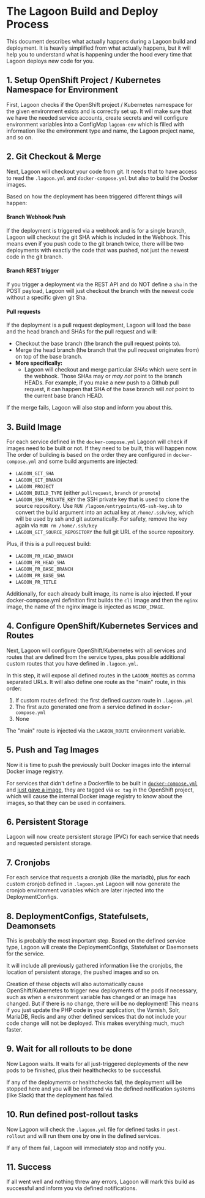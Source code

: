 # The Lagoon Build and Deploy Process

This document describes what actually happens during a Lagoon build and deployment.
It is heavily simplified from what actually happens, but it will help you to understand
what is happening under the hood every time that Lagoon deploys new code for you.

## 1. Setup OpenShift Project / Kubernetes Namespace for Environment

First, Lagoon checks if the OpenShift project / Kubernetes namespace for the given
environment exists and is correctly set up. It will make sure that we have the needed
service accounts, create secrets and will configure environment variables into a ConfigMap
`lagoon-env` which is filled with information like the environment type and name,
the Lagoon project name, and so on.

## 2. Git Checkout & Merge

Next, Lagoon will checkout your code from git. It needs that to have access to
read the `.lagoon.yml` and `docker-compose.yml` but also to build the Docker images.

Based on how the deployment has been triggered different things will happen:

#### Branch Webhook Push

If the deployment is triggered via a webhook and is for a single branch, Lagoon
will checkout the git SHA which is included in the Webhook. This means even if
you push code to the git branch twice, there will be two deployments with exactly
the code that was pushed, not just the newest code in the git branch.

#### Branch REST trigger

If you trigger a deployment via the REST API and do NOT define a `sha` in the
POST payload, Lagoon will just checkout the branch with the newest code without
a specific given git Sha.

#### Pull requests

If the deployment is a pull request deployment, Lagoon will load the base and
the head branch and SHAs for the pull request and will:

- Checkout the base branch (the branch the pull request points to).
- Merge the head branch (the branch that the pull request originates from) on
top of the base branch.
- **More specifically:**
    - Lagoon will checkout and merge particular _SHAs_ which were sent in the
    webhook. Those SHAs may or _may not_ point to the branch HEADs. For example,
    if you make a new push to a Github pull request, it can happen that SHA of
    the base branch will _not_ point to the current base branch HEAD.


If the merge fails, Lagoon will also stop and inform you about this.

## 3. Build Image

For each service defined in the `docker-compose.yml` Lagoon will check if images
need to be built or not. If they need to be built, this will happen now. The
order of building is based on the order they are configured in `docker-compose.yml`
and some build arguments are injected:

- `LAGOON_GIT_SHA`
- `LAGOON_GIT_BRANCH`
- `LAGOON_PROJECT`
- `LAGOON_BUILD_TYPE`  (either `pullrequest`, `branch` or `promote`)
- `LAGOON_SSH_PRIVATE_KEY` the SSH private key that is used to clone the source
repository. Use `RUN /lagoon/entrypoints/05-ssh-key.sh` to convert the build
argument into an actual key at `/home/.ssh/key`, which will be used by ssh and
git automatically. For safety, remove the key again via `RUN rm /home/.ssh/key`
- `LAGOON_GIT_SOURCE_REPOSITORY` the full git URL of the source repository.

Plus, if this is a pull request build:

- `LAGOON_PR_HEAD_BRANCH`
- `LAGOON_PR_HEAD_SHA`
- `LAGOON_PR_BASE_BRANCH`
- `LAGOON_PR_BASE_SHA`
- `LAGOON_PR_TITLE`

Additionally, for each already built image, its name is also injected. If your
docker-compose.yml definition first builds the `cli` image and then the `nginx`
image, the name of the nginx image is injected as `NGINX_IMAGE`.

## 4. Configure OpenShift/Kubernetes Services and Routes

Next, Lagoon will configure OpenShift/Kubernetes with all services and routes
that are defined from the service types, plus possible additional custom routes
that you have defined in `.lagoon.yml`.

In this step, it will expose all defined routes in the `LAGOON_ROUTES` as comma
separated URLs. It will also define one route as the "main" route, in this order:

1. If custom routes defined: the first defined custom route in `.lagoon.yml`
2. The first auto generated one from a service defined in `docker-compose.yml`
3. None

The "main" route is injected via the `LAGOON_ROUTE` environment variable.

## 5. Push and Tag Images

Now it is time to push the previously built Docker images into the internal
Docker image registry.

For services that didn't define a Dockerfile to be built in [`docker-compose.yml`](../docker-compose_yml/#build)
and [just gave a image](../docker-compose_yml/#image), they are tagged via `oc tag` in the OpenShift project,
which will cause the internal Docker image registry to know about the images,
so that they can be used in containers.

## 6. Persistent Storage

Lagoon will now create persistent storage (PVC) for each service that needs and
requested persistent storage.

## 7. Cronjobs

For each service that requests a cronjob (like the mariadb), plus for each custom
cronjob defined in `.lagoon.yml` Lagoon will now generate the cronjob environment
variables which are later injected into the DeploymentConfigs.

## 8. DeploymentConfigs, Statefulsets, Deamonsets

This is probably the most important step. Based on the defined service type,
Lagoon will create the DeploymentConfigs, Statefulset or Daemonsets for the service.

It will include all previously gathered information like the cronjobs, the
location of persistent storage, the pushed images and so on.

Creation of these objects will also automatically cause OpenShift/Kubernetes to
trigger new deployments of the pods if necessary, such as when a environment variable
has changed or an image has changed. But if there is no change, there will be no
deployment! This means if you just update the PHP code in your application, the
Varnish, Solr, MariaDB, Redis and any other defined services that do not include
your code change will not be deployed. This makes everything much, much faster.

## 9. Wait for all rollouts to be done

Now Lagoon waits. It waits for all just-triggered deployments of the new pods to
be finished, plus their healthchecks to be successful.

If any of the deployments or healthchecks fail, the deployment will be stopped
here and you will be informed via the defined notification systems (like Slack)
that the deployment has failed.

## 10. Run defined post-rollout tasks

Now Lagoon will check the `.lagoon.yml` file for defined tasks in `post-rollout`
and will run them one by one in the defined services.

If any of them fail, Lagoon will immediately stop and notify you.

## 11. Success

If all went well and nothing threw any errors, Lagoon will mark this build as
successful and inform you via defined notifications.
